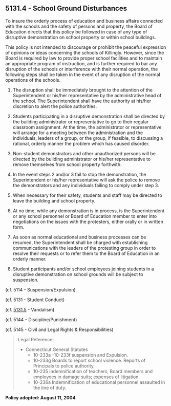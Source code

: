 ## 5131.4 - School Ground Disturbances

To insure the orderly process of education and business affairs connected with the schools and the safety of persons and property, the Board of Education directs that this policy be followed in case of any type of disruptive demonstration on school property or within school buildings.

This policy is not intended to discourage or prohibit the peaceful expression of opinions or ideas concerning the schools of Killingly.  However, since the Board is required by law to provide proper school facilities and to maintain an appropriate program of instruction, and is further required to bar any disruption of the schools or interference with their normal operation, the following steps shall be taken in the event of any disruption of the normal operations of the schools.

1. The disruption shall be immediately brought to the attention of the Superintendent or his/her representative by the administrative head of the school. The Superintendent shall have the authority at his/her discretion to alert the police authorities.

2. Students participating in a disruptive demonstration shall be directed by the building administrator or representative to go to their regular classroom assignment. At the time, the administrator or representative will arrange for a meeting between the administration and the individuals, leaders of a group, or the group, if feasible, to discussing a rational, orderly manner the problem which has caused disorder.

3. Non-student demonstrators and other unauthorized persons will be directed by the building administrator or his/her representative to remove themselves from school property forthwith.

4. In the event steps 2 and/or 3 fail to stop the demonstration, the Superintendent or his/her representative will ask the police to remove the demonstrators and any individuals failing to comply under step 3.

5. When necessary for their safety, students and staff may be directed to leave the building and school property.

6. At no time, while any demonstration is in process, is the Superintendent or any school personnel or Board of Education member to enter into negotiations on the issues with the protesters, either orally or in written form.

7. As soon as normal educational and business processes can be resumed, the Superintendent shall be charged with establishing communications with the leaders of the protesting group in order to resolve their requests or to refer them to the Board of Education in an orderly manner.

8. Student participants and/or school employees joining students in a disruptive demonstration on school grounds will be subject to suspension.


\(cf. 5114 - Suspension/Expulsion\)

\(cf. 5131 - Student Conduct\)

\(cf. [5131.5](/policies/5000/5131-5.md) - Vandalism\)

\(cf. 5144 - Discipline/Punishment\)

\(cf. 5145 - Civil and Legal Rights & Responsibilities\)

> Legal Reference:
> 
> * Connecticut General Statutes
>   * 10-233a -10-233f suspension and Expulsion.
>   * 10-233g Boards to report school violence. Reports of  Principals to police authority.
>   * 10-235  Indemnification of teachers, Board members and employees in damage suits; expenses of litigation.
>   * 10-236a Indemnification of educational personnel assaulted in the line of duty.

**Policy adopted:  August 11, 2004**

